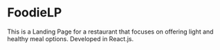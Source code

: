 # FoodieLP

This is a Landing Page for a restaurant that focuses on offering light and healthy meal options. Developed in React.js.
